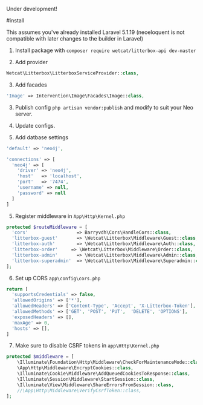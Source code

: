 Under development!

#install

This assumes you've already installed Laravel 5.1.19 (neoeloquent is not compatible with later changes to the builder in Laravel)

1. Install package with `composer require wetcat/litterbox-api dev-master`

2. Add provider

```php
Wetcat\Litterbox\LitterboxServiceProvider::class,
```

3. Add facades

```php
'Image' => Intervention\Image\Facades\Image::class,
```

3. Publish config `php artisan vendor:publish` and modify to suit your Neo server.

4. Update configs.

4. Add datbase settings

```php
'default' => 'neo4j',
```

```php
'connections' => [
  'neo4j' => [
    'driver' => 'neo4j',
    'host'   => 'localhost',
    'port'   => '7474',
    'username' => null,
    'password' => null
  ]
]
```

5. Register middleware in `App\Http\Kernel.php`

```php
protected $routeMiddleware = [
  'cors'                  => Barryvdh\Cors\HandleCors::class,
  'litterbox-guest'       => \Wetcat\Litterbox\Middleware\Guest::class,
  'litterbox-auth'        => \Wetcat\Litterbox\Middleware\Auth::class,
  'litterbox-order'     => \Wetcat\Litterbox\Middleware\Order::class,
  'litterbox-admin'       => \Wetcat\Litterbox\Middleware\Admin::class,
  'litterbox-superadmin'  => \Wetcat\Litterbox\Middleware\Superadmin::class,
];
```

6. Set up CORS `app\config\cors.php`

```php
return [
  'supportsCredentials' => false,
  'allowedOrigins' => ['*'],
  'allowedHeaders' => ['Content-Type', 'Accept', 'X-Litterbox-Token'],
  'allowedMethods' => ['GET', 'POST', 'PUT',  'DELETE', 'OPTIONS'],
  'exposedHeaders' => [],
  'maxAge' => 0,
  'hosts' => [],  
]
```

7. Make sure to disable CSRF tokens in `app\Http\Kernel.php`

```php
protected $middleware = [
    \Illuminate\Foundation\Http\Middleware\CheckForMaintenanceMode::class,
    \App\Http\Middleware\EncryptCookies::class,
    \Illuminate\Cookie\Middleware\AddQueuedCookiesToResponse::class,
    \Illuminate\Session\Middleware\StartSession::class,
    \Illuminate\View\Middleware\ShareErrorsFromSession::class,
    //\App\Http\Middleware\VerifyCsrfToken::class,
];
```